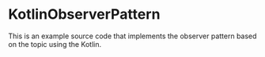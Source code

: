 # KotlinObserverPattern
This is an example source code that implements the observer pattern based on the topic using the Kotlin.
